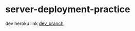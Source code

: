 # server-deployment-practice
dev heroku link 
[dev_branch](https://samah-server-deploy-dev.herokuapp.com/)